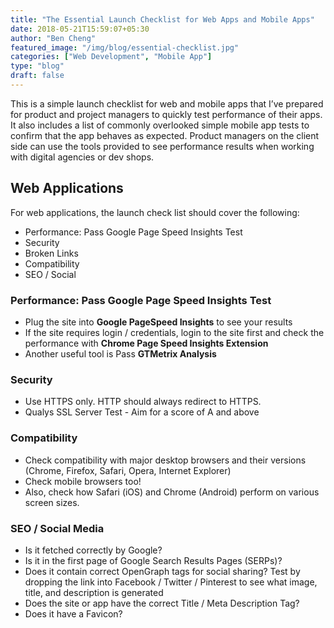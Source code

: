 ```yaml
---
title: "The Essential Launch Checklist for Web Apps and Mobile Apps"
date: 2018-05-21T15:59:07+05:30
author: "Ben Cheng"
featured_image: "/img/blog/essential-checklist.jpg"
categories: ["Web Development", "Mobile App"]
type: "blog"
draft: false
---
```

<p>This is a simple launch checklist for web and mobile apps that I’ve prepared for product and project managers to quickly test performance of their apps. It also includes a list of commonly overlooked simple mobile app tests to confirm that the app behaves as expected.
Product managers on the client side can use the tools provided to see performance results when working with digital agencies or dev shops.</p>

<h2>Web Applications</h2>
<p>For web applications, the launch check list should cover the following:
</p>

<ul>
<li>Performance: Pass Google Page Speed Insights Test</li>
<li>Security</li>
<li>Broken Links</li>
<li>Compatibility</li>
<li>SEO / Social</li>
</ul>

<h3>Performance: Pass Google Page Speed Insights Test</h3>
<ul>
	<li>Plug the site into <b>Google PageSpeed Insights</b> to see your results</li>
	<li>If the site requires login / credentials, login to the site first and check the performance with <b>Chrome Page Speed Insights Extension</b>
	</li>
	<li>Another useful tool is Pass <b>GTMetrix Analysis</b></li>
</ul>

<h3>Security</h3>
<ul>
	<li>Use HTTPS only. HTTP should always redirect to HTTPS.</li>
	<li>Qualys SSL Server Test - Aim for a score of A and above</b>
	</li>
</ul>

<h3>Compatibility</h3>
<ul>
	<li>Check compatibility with major desktop browsers and their versions (Chrome, Firefox, Safari, Opera, Internet Explorer)</li>
	<li>Check mobile browsers too!
	</li>
	<li>Also, check how Safari (iOS) and Chrome (Android) perform on various screen sizes.</li>
</ul>

<h3>SEO / Social Media</h3>
<ul>
	<li>Is it fetched correctly by Google?</li>
	<li>Is it in the first page of Google Search Results Pages (SERPs)?
	</li>
	<li>Does it contain correct OpenGraph tags for social sharing? Test by dropping the link into Facebook / Twitter / Pinterest to see what image, title, and description is generated</li>
	<li>Does the site or app have the correct Title / Meta Description Tag?</li>
	<li>Does it have a Favicon?</li>
</ul>